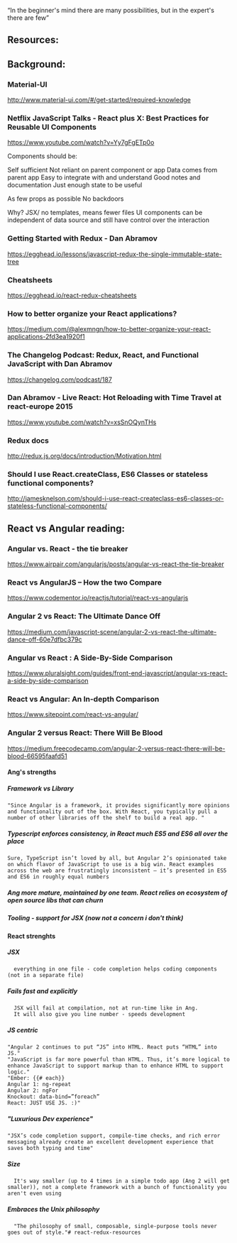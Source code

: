 
“In the beginner's mind there are many possibilities, but in the expert's there are few”

## Resources:

## Background:
### Material-UI
http://www.material-ui.com/#/get-started/required-knowledge

### Netflix JavaScript Talks - React plus X: Best Practices for Reusable UI Components
https://www.youtube.com/watch?v=Yy7gFgETp0o

  Components should be:

  Self sufficient
    Not reliant on parent component or app
    Data comes from parent app
  Easy to integrate with and understand
    Good notes and documentation
  Just enough state to be useful

  As few props as possible
  No backdoors

  Why?
  JSX/ no templates, means fewer files
  UI components can be independent of data source and still have control over the interaction


### Getting Started with Redux - Dan Abramov
https://egghead.io/lessons/javascript-redux-the-single-immutable-state-tree

### Cheatsheets
https://egghead.io/react-redux-cheatsheets

### How to better organize your React applications?
https://medium.com/@alexmngn/how-to-better-organize-your-react-applications-2fd3ea1920f1


### The Changelog Podcast: Redux, React, and Functional JavaScript with Dan Abramov
https://changelog.com/podcast/187

### Dan Abramov - Live React: Hot Reloading with Time Travel at react-europe 2015
https://www.youtube.com/watch?v=xsSnOQynTHs

### Redux docs
http://redux.js.org/docs/introduction/Motivation.html

### Should I use React.createClass, ES6 Classes or stateless functional components?
http://jamesknelson.com/should-i-use-react-createclass-es6-classes-or-stateless-functional-components/


## React vs Angular reading:

### Angular vs. React - the tie breaker
https://www.airpair.com/angularjs/posts/angular-vs-react-the-tie-breaker

### React vs AngularJS – How the two Compare
https://www.codementor.io/reactjs/tutorial/react-vs-angularjs

### Angular 2 vs React: The Ultimate Dance Off
https://medium.com/javascript-scene/angular-2-vs-react-the-ultimate-dance-off-60e7dfbc379c

### Angular vs React : A Side-By-Side Comparison
https://www.pluralsight.com/guides/front-end-javascript/angular-vs-react-a-side-by-side-comparison

### React vs Angular: An In-depth Comparison
https://www.sitepoint.com/react-vs-angular/

### Angular 2 versus React: There Will Be Blood
https://medium.freecodecamp.com/angular-2-versus-react-there-will-be-blood-66595faafd51

#### Ang's strengths
##### Framework vs Library
    "Since Angular is a framework, it provides significantly more opinions and functionality out of the box. With React, you typically pull a number of other libraries off the shelf to build a real app. "

##### Typescript enforces consistency, in React much ES5 and ES6 all over the place
    Sure, TypeScript isn’t loved by all, but Angular 2’s opinionated take on which flavor of JavaScript to use is a big win. React examples across the web are frustratingly inconsistent — it’s presented in ES5 and ES6 in roughly equal numbers

##### Ang more mature, maintained by one team. React relies on ecosystem of open source libs that can churn

##### Tooling - support for JSX (now not a concern i don't think)

#### React strenghts
##### JSX
      everything in one file - code completion helps coding components (not in a separate file)

##### Fails fast and explicitly
      JSX will fail at compilation, not at run-time like in Ang.
      It will also give you line number - speeds development

##### JS centric
    "Angular 2 continues to put “JS” into HTML. React puts “HTML” into JS."
    "JavaScript is far more powerful than HTML. Thus, it’s more logical to enhance JavaScript to support markup than to enhance HTML to support logic."
    "Ember: {{# each}}
    Angular 1: ng-repeat
    Angular 2: ngFor
    Knockout: data-bind=”foreach”
    React: JUST USE JS. :)"

##### "Luxurious Dev experience"
    "JSX’s code completion support, compile-time checks, and rich error messaging already create an excellent development experience that saves both typing and time"

##### Size
      It's way smaller (up to 4 times in a simple todo app (Ang 2 will get smaller)), not a complete framework with a bunch of functionality you aren't even using

##### Embraces the Unix philosophy
      "The philosophy of small, composable, single-purpose tools never goes out of style."# react-redux-resources
